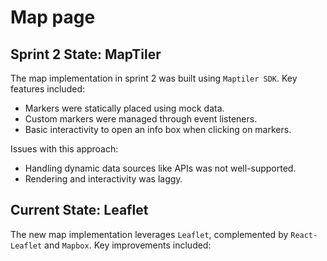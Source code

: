 # Map page

## Sprint 2 State: MapTiler

The map implementation in sprint 2 was built using `Maptiler SDK`. Key features included:
- Markers were statically placed using mock data.
- Custom markers were managed through event listeners.
- Basic interactivity to open an info box when clicking on markers.

Issues with this approach:
- Handling dynamic data sources like APIs was not well-supported.
- Rendering and interactivity was laggy.

## Current State: Leaflet

The new map implementation leverages `Leaflet`, complemented by `React-Leaflet` and `Mapbox`. Key improvements included: